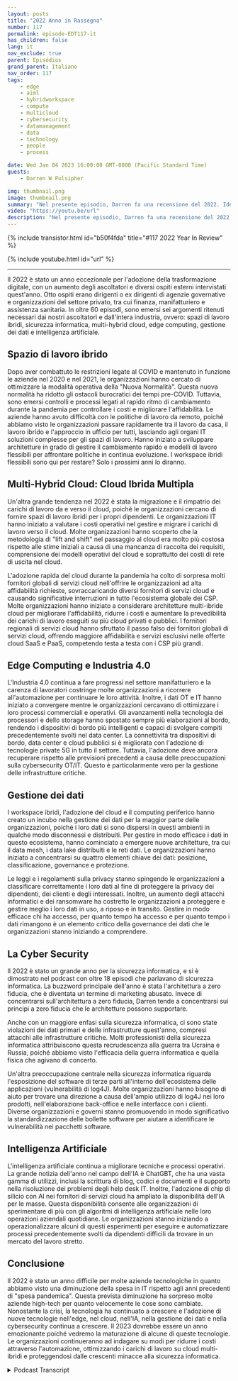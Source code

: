 ```yaml
---
layout: posts
title: "2022 Anno in Rassegna"
number: 117
permalink: episode-EDT117-it
has_children: false
lang: it
nav_exclude: true
parent: Episódios
grand_parent: Italiano
nav_order: 117
tags:
    - edge
    - aiml
    - hybridworkspace
    - compute
    - multicloud
    - cybersecurity
    - datamanagement
    - data
    - technology
    - people
    - process

date: Wed Jan 04 2023 16:00:00 GMT-0800 (Pacific Standard Time)
guests:
    - Darren W Pulsipher

img: thumbnail.png
image: thumbnail.png
summary: "Nel presente episodio, Darren fa una recensione del 2022. Identifica gli argomenti più discussi nel podcast nel 2022, tra cui la gestione dei dati, l'intelligenza artificiale, la sicurezza informatica, il computing in edge e gli spazi di lavoro ibridi."
video: "https://youtu.be/url"
description: "Nel presente episodio, Darren fa una recensione del 2022. Identifica gli argomenti più discussi nel podcast nel 2022, tra cui la gestione dei dati, l'intelligenza artificiale, la sicurezza informatica, il computing in edge e gli spazi di lavoro ibridi."
---
```


<div>
{% include transistor.html id="b50f4fda" title="#117 2022 Year In Review" %}

{% include youtube.html id="url" %}
</div>

---

Il 2022 è stato un anno eccezionale per l'adozione della trasformazione digitale, con un aumento degli ascoltatori e diversi ospiti esterni intervistati quest'anno. Otto ospiti erano dirigenti o ex dirigenti di agenzie governative e organizzazioni del settore privato, tra cui finanza, manifatturiero e assistenza sanitaria. In oltre 60 episodi, sono emersi sei argomenti ritenuti necessari dai nostri ascoltatori e dall'intera industria, ovvero: spazi di lavoro ibridi, sicurezza informatica, multi-hybrid cloud, edge computing, gestione dei dati e intelligenza artificiale.

## Spazio di lavoro ibrido

Dopo aver combattuto le restrizioni legate al COVID e mantenuto in funzione le aziende nel 2020 e nel 2021, le organizzazioni hanno cercato di ottimizzare la modalità operativa della "Nuova Normalità". Questa nuova normalità ha ridotto gli ostacoli burocratici dei tempi pre-COVID. Tuttavia, sono emersi controlli e processi legati al rapido ritmo di cambiamento durante la pandemia per controllare i costi e migliorare l'affidabilità. Le aziende hanno avuto difficoltà con le politiche di lavoro da remoto, poiché abbiamo visto le organizzazioni passare rapidamente tra il lavoro da casa, il lavoro ibrido e l'approccio in ufficio per tutti, lasciando agli organi IT soluzioni complesse per gli spazi di lavoro. Hanno iniziato a sviluppare architetture in grado di gestire il cambiamento rapido e modelli di lavoro flessibili per affrontare politiche in continua evoluzione. I workspace ibridi flessibili sono qui per restare? Solo i prossimi anni lo diranno.

## Multi-Hybrid Cloud: Cloud Ibrida Multipla

Un'altra grande tendenza nel 2022 è stata la migrazione e il rimpatrio dei carichi di lavoro da e verso il cloud, poiché le organizzazioni cercano di fornire spazi di lavoro ibridi per i propri dipendenti. Le organizzazioni IT hanno iniziato a valutare i costi operativi nel gestire e migrare i carichi di lavoro verso il cloud. Molte organizzazioni hanno scoperto che la metodologia di "lift and shift" nel passaggio al cloud era molto più costosa rispetto alle stime iniziali a causa di una mancanza di raccolta dei requisiti, comprensione dei modelli operativi del cloud e soprattutto dei costi di rete di uscita nel cloud.

L'adozione rapida del cloud durante la pandemia ha colto di sorpresa molti fornitori globali di servizi cloud nell'offrire le organizzazioni ad alta affidabilità richieste, sovraccaricando diversi fornitori di servizi cloud e causando significative interruzioni in tutto l'ecosistema globale dei CSP. Molte organizzazioni hanno iniziato a considerare architetture multi-ibride cloud per migliorare l'affidabilità, ridurre i costi e aumentare la prevedibilità dei carichi di lavoro eseguiti su più cloud privati e pubblici. I fornitori regionali di servizi cloud hanno sfruttato il passo falso dei fornitori globali di servizi cloud, offrendo maggiore affidabilità e servizi esclusivi nelle offerte cloud SaaS e PaaS, competendo testa a testa con i CSP più grandi.

## Edge Computing e Industria 4.0

L'Industria 4.0 continua a fare progressi nel settore manifatturiero e la carenza di lavoratori costringe molte organizzazioni a ricorrere all'automazione per continuare le loro attività. Inoltre, i dati OT e IT hanno iniziato a convergere mentre le organizzazioni cercavano di ottimizzare i loro processi commerciali e operativi. Gli avanzamenti nella tecnologia dei processori e dello storage hanno spostato sempre più elaborazioni al bordo, rendendo i dispositivi di bordo più intelligenti e capaci di svolgere compiti precedentemente svolti nel data center. La connettività tra dispositivi di bordo, data center e cloud pubblici si è migliorata con l'adozione di tecnologie private 5G in tutto il settore. Tuttavia, l'adozione deve ancora recuperare rispetto alle previsioni precedenti a causa delle preoccupazioni sulla cybersecurity OT/IT. Questo è particolarmente vero per la gestione delle infrastrutture critiche.

## Gestione dei dati

I workspace ibridi, l'adozione del cloud e il computing periferico hanno creato un incubo nella gestione dei dati per la maggior parte delle organizzazioni, poiché i loro dati si sono dispersi in questi ambienti in qualche modo disconnessi e distribuiti. Per gestire in modo efficace i dati in questo ecosistema, hanno cominciato a emergere nuove architetture, tra cui il data mesh, i data lake distribuiti e le reti dati. Le organizzazioni hanno iniziato a concentrarsi su quattro elementi chiave dei dati: posizione, classificazione, governance e protezione.

Le leggi e i regolamenti sulla privacy stanno spingendo le organizzazioni a classificare correttamente i loro dati al fine di proteggere la privacy dei dipendenti, dei clienti e degli interessati. Inoltre, un aumento degli attacchi informatici e dei ransomware ha costretto le organizzazioni a proteggere e gestire meglio i loro dati in uso, a riposo e in transito. Gestire in modo efficace chi ha accesso, per quanto tempo ha accesso e per quanto tempo i dati rimangono è un elemento critico della governance dei dati che le organizzazioni stanno iniziando a comprendere.

## La Cyber Security

Il 2022 è stato un grande anno per la sicurezza informatica, e si è dimostrato nel podcast con oltre 18 episodi che parlavano di sicurezza informatica. La buzzword principale dell'anno è stata l'architettura a zero fiducia, che è diventata un termine di marketing abusato. Invece di concentrarsi sull'architettura a zero fiducia, Darren tende a concentrarsi sui principi a zero fiducia che le architetture possono supportare.

Anche con un maggiore enfasi sulla sicurezza informatica, ci sono state violazioni dei dati primari e delle infrastrutture quest'anno, compresi attacchi alle infrastrutture critiche. Molti professionisti della sicurezza informatica attribuiscono questa recrudescenza alla guerra tra Ucraina e Russia, poiché abbiamo visto l'efficacia della guerra informatica e quella fisica che agivano di concerto.

Un'altra preoccupazione centrale nella sicurezza informatica riguarda l'esposizione del software di terze parti all'interno dell'ecosistema delle applicazioni (vulnerabilità di log4J). Molte organizzazioni hanno bisogno di aiuto per trovare una direzione a causa dell'ampio utilizzo di log4J nei loro prodotti, nell'elaborazione back-office e nelle interfacce con i clienti. Diverse organizzazioni e governi stanno promuovendo in modo significativo la standardizzazione delle bollette software per aiutare a identificare le vulnerabilità nei pacchetti software.

## Intelligenza Artificiale

L'intelligenza artificiale continua a migliorare tecniche e processi operativi. La grande notizia dell'anno nel campo dell'IA è ChatGBT, che ha una vasta gamma di utilizzi, inclusi la scrittura di blog, codici e documenti e il supporto nella risoluzione dei problemi degli help desk IT. Inoltre, l'adozione di chip di silicio con AI nei fornitori di servizi cloud ha ampliato la disponibilità dell'IA per le masse. Questa disponibilità consente alle organizzazioni di sperimentare di più con gli algoritmi di intelligenza artificiale nelle loro operazioni aziendali quotidiane. Le organizzazioni stanno iniziando a operazionalizzare alcuni di questi esperimenti per eseguire e automatizzare processi precedentemente svolti da dipendenti difficili da trovare in un mercato del lavoro stretto.

## Conclusione

Il 2022 è stato un anno difficile per molte aziende tecnologiche in quanto abbiamo visto una diminuzione della spesa in IT rispetto agli anni precedenti di "spesa pandemica". Questa prevista diminuzione ha sorpreso molte aziende high-tech per quanto velocemente le cose sono cambiate. Nonostante la crisi, la tecnologia ha continuato a crescere e l'adozione di nuove tecnologie nell'edge, nel cloud, nell'IA, nella gestione dei dati e nella cybersecurity continua a crescere. Il 2023 dovrebbe essere un anno emozionante poiché vedremo la maturazione di alcune di queste tecnologie. Le organizzazioni continueranno ad indagare su modi per ridurre i costi attraverso l'automazione, ottimizzando i carichi di lavoro su cloud multi-ibridi e proteggendosi dalle crescenti minacce alla sicurezza informatica.



<details>
<summary> Podcast Transcript </summary>

<p></p>

</details>
